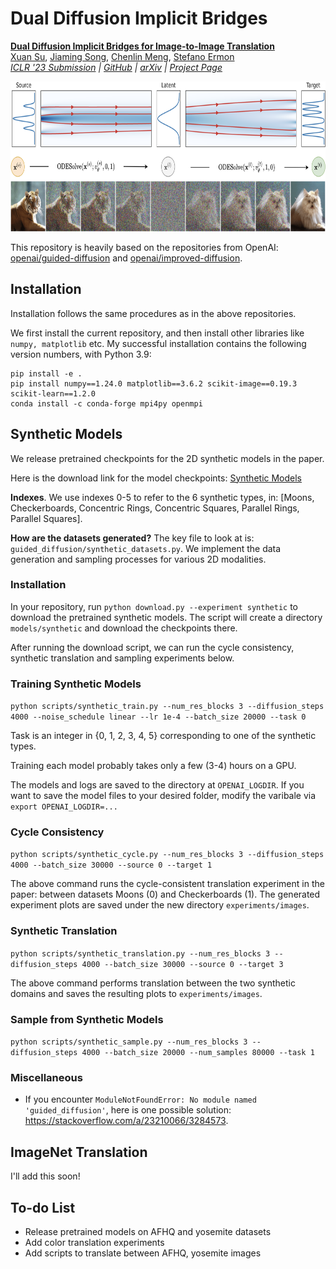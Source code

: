 # Dual Diffusion Implicit Bridges

[**Dual Diffusion Implicit Bridges for Image-to-Image Translation**](https://openreview.net/forum?id=5HLoTvVGDe)<br/>
[Xuan Su](https://github.com/suxuann/ddib),
[Jiaming Song](https://tsong.me/),
[Chenlin Meng](https://cs.stanford.edu/~chenlin/),
[Stefano Ermon](https://cs.stanford.edu/~ermon/)<br/>
_[ICLR '23 Submission](https://openreview.net/forum?id=5HLoTvVGDe) |
[GitHub](https://github.com/suxuann/ddib) | [arXiv](https://arxiv.org/abs/2203.08382)
| [Project Page](https://github.com/suxuann/ddib#)_

<img src="assets/figure_1.png" height="240" />

This repository is heavily based on the repositories from
OpenAI: [openai/guided-diffusion](https://github.com/openai/guided-diffusion)
and [openai/improved-diffusion](https://github.com/openai/improved-diffusion).

## Installation

Installation follows the same procedures as in the above repositories.

We first install the current repository, and then install other libraries like `numpy, matplotlib` etc. My successful
installation contains the following version numbers, with Python 3.9:

```commandline
pip install -e .
pip install numpy==1.24.0 matplotlib==3.6.2 scikit-image==0.19.3 scikit-learn==1.2.0 
conda install -c conda-forge mpi4py openmpi
```

## Synthetic Models

We release pretrained checkpoints for the 2D synthetic models in the paper.

Here is the download link for the model
checkpoints: [Synthetic Models](https://drive.google.com/drive/folders/1YRP6nt96OJUOzEYY6N_Qh5xb3wEVFSjg?usp=sharing)

**Indexes**. We use indexes 0-5 to refer to the 6 synthetic types,
in: [Moons, Checkerboards, Concentric Rings, Concentric Squares, Parallel Rings, Parallel Squares].

**How are the datasets generated?** The key file to look at is: `guided_diffusion/synthetic_datasets.py`. We implement
the data generation and sampling processes for various 2D modalities.

### Installation

In your repository, run `python download.py --experiment synthetic` to download the pretrained synthetic models. The
script will create a directory `models/synthetic` and download the checkpoints there.

After running the download script, we can run the cycle consistency, synthetic translation and sampling experiments
below.

### Training Synthetic Models

`python scripts/synthetic_train.py --num_res_blocks 3 --diffusion_steps 4000 --noise_schedule linear --lr 1e-4 --batch_size 20000 --task 0`

Task is an integer in {0, 1, 2, 3, 4, 5} corresponding to one of the synthetic types.

Training each model probably takes only a few (3-4) hours on a GPU.

The models and logs are saved to the directory at `OPENAI_LOGDIR`. If you want to save the model files to your desired
folder, modify the varibale via `export OPENAI_LOGDIR=...`

### Cycle Consistency

`python scripts/synthetic_cycle.py --num_res_blocks 3 --diffusion_steps 4000 --batch_size 30000 --source 0 --target 1`

The above command runs the cycle-consistent translation experiment in the paper: between datasets Moons (0) and
Checkerboards (1). The generated experiment plots are saved under the new directory `experiments/images`.

### Synthetic Translation

`python scripts/synthetic_translation.py --num_res_blocks 3 --diffusion_steps 4000 --batch_size 30000 --source 0 --target 3`

The above command performs translation between the two synthetic domains and saves the resulting plots
to `experiments/images`.

### Sample from Synthetic Models

`python scripts/synthetic_sample.py --num_res_blocks 3 --diffusion_steps 4000 --batch_size 20000 --num_samples 80000 --task 1`

### Miscellaneous

- If you encounter `ModuleNotFoundError: No module named 'guided_diffusion'`, here is one possible
  solution: https://stackoverflow.com/a/23210066/3284573.

## ImageNet Translation

I'll add this soon!

## To-do List

* Release pretrained models on AFHQ and yosemite datasets
* Add color translation experiments
* Add scripts to translate between AFHQ, yosemite images